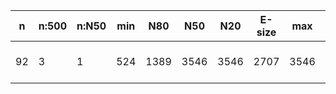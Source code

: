 n    |n:500  |n:N50  |min  |N80   |N50   |N20   |E-size  |max   |sum   |name
---  |---    |---    |---  |---   |---   |---   |---     |---   |---   |---
92   |3      |1      |524  |1389  |3546  |3546  |2707    |3546  |5459  |output-26-unitigs.fa
